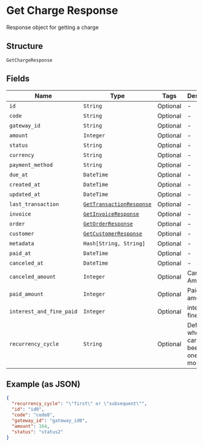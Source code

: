 
# Get Charge Response

Response object for getting a charge

## Structure

`GetChargeResponse`

## Fields

| Name | Type | Tags | Description |
|  --- | --- | --- | --- |
| `id` | `String` | Optional | - |
| `code` | `String` | Optional | - |
| `gateway_id` | `String` | Optional | - |
| `amount` | `Integer` | Optional | - |
| `status` | `String` | Optional | - |
| `currency` | `String` | Optional | - |
| `payment_method` | `String` | Optional | - |
| `due_at` | `DateTime` | Optional | - |
| `created_at` | `DateTime` | Optional | - |
| `updated_at` | `DateTime` | Optional | - |
| `last_transaction` | [`GetTransactionResponse`](../../doc/models/get-transaction-response.md) | Optional | - |
| `invoice` | [`GetInvoiceResponse`](../../doc/models/get-invoice-response.md) | Optional | - |
| `order` | [`GetOrderResponse`](../../doc/models/get-order-response.md) | Optional | - |
| `customer` | [`GetCustomerResponse`](../../doc/models/get-customer-response.md) | Optional | - |
| `metadata` | `Hash[String, String]` | Optional | - |
| `paid_at` | `DateTime` | Optional | - |
| `canceled_at` | `DateTime` | Optional | - |
| `canceled_amount` | `Integer` | Optional | Canceled Amount |
| `paid_amount` | `Integer` | Optional | Paid amount |
| `interest_and_fine_paid` | `Integer` | Optional | interest and fine paid |
| `recurrency_cycle` | `String` | Optional | Defines whether the card has been used one or more times. |

## Example (as JSON)

```json
{
  "recurrency_cycle": "\"first\" or \"subsequent\"",
  "id": "id0",
  "code": "code8",
  "gateway_id": "gateway_id0",
  "amount": 164,
  "status": "status2"
}
```

